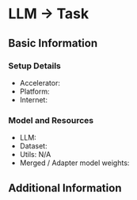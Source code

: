 # LLM -> Task

## Basic Information
### Setup Details
- Accelerator: 
- Platform: 
- Internet: 

### Model and Resources
- LLM: []()
- Dataset: []()
- Utils: N/A
- Merged / Adapter model weights: 

## Additional Information